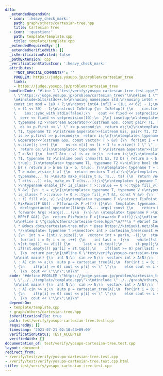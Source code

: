 ```yaml
---
data:
  _extendedDependsOn:
  - icon: ':heavy_check_mark:'
    path: graph/others/cartesian-tree.hpp
    title: Cartesian Tree
  - icon: ':question:'
    path: template/template.cpp
    title: template/template.cpp
  _extendedRequiredBy: []
  _extendedVerifiedWith: []
  _isVerificationFailed: false
  _pathExtension: cpp
  _verificationStatusIcon: ':heavy_check_mark:'
  attributes:
    '*NOT_SPECIAL_COMMENTS*': ''
    PROBLEM: https://judge.yosupo.jp/problem/cartesian_tree
    links:
    - https://judge.yosupo.jp/problem/cartesian_tree
  bundledCode: "#line 1 \"test/verify/yosupo-cartesian-tree.test.cpp\"\n#define PROBLEM\
    \ \"https://judge.yosupo.jp/problem/cartesian_tree\"\n\n#line 1 \"template/template.cpp\"\
    \n#include<bits/stdc++.h>\n\nusing namespace std;\n\nusing int64 = long long;\n\
    const int mod = 1e9 + 7;\n\nconst int64 infll = (1LL << 62) - 1;\nconst int inf\
    \ = (1 << 30) - 1;\n\nstruct IoSetup {\n  IoSetup() {\n    cin.tie(nullptr);\n\
    \    ios::sync_with_stdio(false);\n    cout << fixed << setprecision(10);\n  \
    \  cerr << fixed << setprecision(10);\n  }\n} iosetup;\n\ntemplate< typename T1,\
    \ typename T2 >\nostream &operator<<(ostream &os, const pair< T1, T2 >& p) {\n\
    \  os << p.first << \" \" << p.second;\n  return os;\n}\n\ntemplate< typename\
    \ T1, typename T2 >\nistream &operator>>(istream &is, pair< T1, T2 > &p) {\n \
    \ is >> p.first >> p.second;\n  return is;\n}\n\ntemplate< typename T >\nostream\
    \ &operator<<(ostream &os, const vector< T > &v) {\n  for(int i = 0; i < (int)\
    \ v.size(); i++) {\n    os << v[i] << (i + 1 != v.size() ? \" \" : \"\");\n  }\n\
    \  return os;\n}\n\ntemplate< typename T >\nistream &operator>>(istream &is, vector<\
    \ T > &v) {\n  for(T &in : v) is >> in;\n  return is;\n}\n\ntemplate< typename\
    \ T1, typename T2 >\ninline bool chmax(T1 &a, T2 b) { return a < b && (a = b,\
    \ true); }\n\ntemplate< typename T1, typename T2 >\ninline bool chmin(T1 &a, T2\
    \ b) { return a > b && (a = b, true); }\n\ntemplate< typename T = int64 >\nvector<\
    \ T > make_v(size_t a) {\n  return vector< T >(a);\n}\n\ntemplate< typename T,\
    \ typename... Ts >\nauto make_v(size_t a, Ts... ts) {\n  return vector< decltype(make_v<\
    \ T >(ts...)) >(a, make_v< T >(ts...));\n}\n\ntemplate< typename T, typename V\
    \ >\ntypename enable_if< is_class< T >::value == 0 >::type fill_v(T &t, const\
    \ V &v) {\n  t = v;\n}\n\ntemplate< typename T, typename V >\ntypename enable_if<\
    \ is_class< T >::value != 0 >::type fill_v(T &t, const V &v) {\n  for(auto &e\
    \ : t) fill_v(e, v);\n}\n\ntemplate< typename F >\nstruct FixPoint : F {\n  explicit\
    \ FixPoint(F &&f) : F(forward< F >(f)) {}\n\n  template< typename... Args >\n\
    \  decltype(auto) operator()(Args &&... args) const {\n    return F::operator()(*this,\
    \ forward< Args >(args)...);\n  }\n};\n \ntemplate< typename F >\ninline decltype(auto)\
    \ MFP(F &&f) {\n  return FixPoint< F >{forward< F >(f)};\n}\n#line 4 \"test/verify/yosupo-cartesian-tree.test.cpp\"\
    \n\n#line 2 \"graph/others/cartesian-tree.hpp\"\n/**\n * @brief Cartesian Tree\n\
    \ * @docs docs/cartesian-tree.md\n * @see https://kimiyuki.net/blog/2020/07/27/recursion-on-cartesian-tree/\n\
    \ */\ntemplate< typename T >\nvector< int > cartesian_tree(const vector< T > &v)\
    \ {\n  int n = (int) v.size();\n  vector< int > par(n, -1);\n  stack< int > st;\n\
    \  for(int i = 0; i < n; i++) {\n    int last = -1;\n    while(!st.empty() &&\
    \ v[st.top()] >= v[i]) {\n      last = st.top();\n      st.pop();\n    }\n   \
    \ if(!st.empty()) par[i] = st.top();\n    if(last >= 0) par[last] = i;\n    st.emplace(i);\n\
    \  }\n  return par;\n}\n#line 6 \"test/verify/yosupo-cartesian-tree.test.cpp\"\
    \n\nint main() {\n  int N;\n  cin >> N;\n  vector< int > A(N);\n  for(auto &a\
    \ : A) cin >> a;\n  auto p = cartesian_tree(A);\n  for(int i = 0; i < N; i++)\
    \ {\n    if(p[i] >= 0) cout << p[i] << \" \";\n    else cout << i << \" \";\n\
    \  }\n  cout << \"\\n\";\n}\n"
  code: "#define PROBLEM \"https://judge.yosupo.jp/problem/cartesian_tree\"\n\n#include\
    \ \"../../template/template.cpp\"\n\n#include \"../../graph/others/cartesian-tree.hpp\"\
    \n\nint main() {\n  int N;\n  cin >> N;\n  vector< int > A(N);\n  for(auto &a\
    \ : A) cin >> a;\n  auto p = cartesian_tree(A);\n  for(int i = 0; i < N; i++)\
    \ {\n    if(p[i] >= 0) cout << p[i] << \" \";\n    else cout << i << \" \";\n\
    \  }\n  cout << \"\\n\";\n}\n"
  dependsOn:
  - template/template.cpp
  - graph/others/cartesian-tree.hpp
  isVerificationFile: true
  path: test/verify/yosupo-cartesian-tree.test.cpp
  requiredBy: []
  timestamp: '2021-07-21 02:10:43+09:00'
  verificationStatus: TEST_ACCEPTED
  verifiedWith: []
documentation_of: test/verify/yosupo-cartesian-tree.test.cpp
layout: document
redirect_from:
- /verify/test/verify/yosupo-cartesian-tree.test.cpp
- /verify/test/verify/yosupo-cartesian-tree.test.cpp.html
title: test/verify/yosupo-cartesian-tree.test.cpp
---
```

